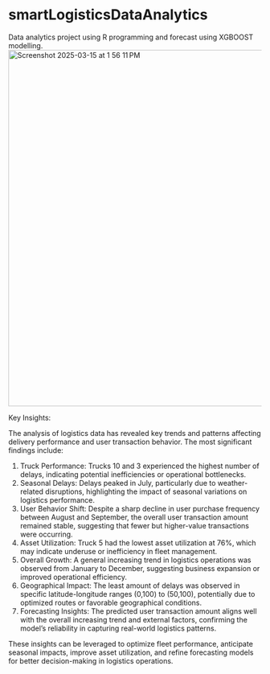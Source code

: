 # smartLogisticsDataAnalytics

Data analytics project using R programming and forecast using XGBOOST modelling.
<img width="709" alt="Screenshot 2025-03-15 at 1 56 11 PM" src="https://github.com/user-attachments/assets/c3c94cd4-15fb-4aa2-b0ff-aef2fed0cf07" />

Key Insights:

The analysis of logistics data has revealed key trends and patterns affecting delivery performance and user transaction behavior. The most significant findings include:

1.	Truck Performance: Trucks 10 and 3 experienced the highest number of delays, indicating potential inefficiencies or operational bottlenecks.
2.	Seasonal Delays: Delays peaked in July, particularly due to weather-related disruptions, highlighting the impact of seasonal variations on logistics performance.
3.	User Behavior Shift: Despite a sharp decline in user purchase frequency between August and September, the overall user transaction amount remained stable, suggesting that fewer but higher-value transactions were occurring.
4.	Asset Utilization: Truck 5 had the lowest asset utilization at 76%, which may indicate underuse or inefficiency in fleet management.
5.	Overall Growth: A general increasing trend in logistics operations was observed from January to December, suggesting business expansion or improved operational efficiency.
6.	Geographical Impact: The least amount of delays was observed in specific latitude-longitude ranges (0,100) to (50,100), potentially due to optimized routes or favorable geographical conditions.
7.	Forecasting Insights: The predicted user transaction amount aligns well with the overall increasing trend and external factors, confirming the model’s reliability in capturing real-world logistics patterns.

These insights can be leveraged to optimize fleet performance, anticipate seasonal impacts, improve asset utilization, and refine forecasting models for better decision-making in logistics operations.
